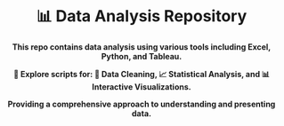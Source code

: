 <h1 align="center">📊 Data Analysis Repository</h1>

<p align="center">
  <b>This repo contains data analysis using various tools including Excel, Python, and Tableau.</b>
</p>

<p align="center">
  <b>💾 Explore scripts for: 🧹 Data Cleaning, 📈 Statistical Analysis, and 📊 Interactive Visualizations.</b>
</p>

<p align="center">
  <b>Providing a comprehensive approach to understanding and presenting data.</b>
</p>
